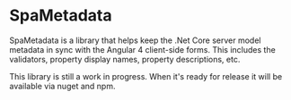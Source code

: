 # SpaMetadata
SpaMetadata is a library that helps keep the .Net Core server model metadata in sync with the Angular 4 client-side forms. This includes the validators, property display names, property descriptions, etc.

This library is still a work in progress. When it's ready for release it will be available via nuget and npm.